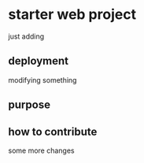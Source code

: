 # starter web project
just adding 
## deployment
modifying something
## purpose
## how to contribute
some more changes
